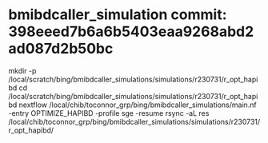 # bmibdcaller_simulation commit: 398eeed7b6a6b5403eaa9268abd2ad087d2b50bc
mkdir -p /local/scratch/bing/bmibdcaller_simulations/simulations/r230731/r_opt_hapibd
cd /local/scratch/bing/bmibdcaller_simulations/simulations/r230731/r_opt_hapibd
nextflow /local/chib/toconnor_grp/bing/bmibdcaller_simulations/main.nf  -entry OPTIMIZE_HAPIBD -profile sge -resume
rsync -aL res /local/chib/toconnor_grp/bing/bmibdcaller_simulations/simulations/r230731/r_opt_hapibd/
